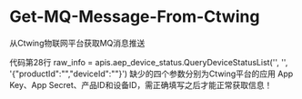 # Get-MQ-Message-From-Ctwing
从Ctwing物联网平台获取MQ消息推送

代码第28行
raw_info = apis.aep_device_status.QueryDeviceStatusList('', '', '{"productId":"","deviceId":""}')
缺少的四个参数分别为Ctwing平台的应用 App Key、App Secret、产品ID和设备ID，需正确填写之后才能正常获取信息！
